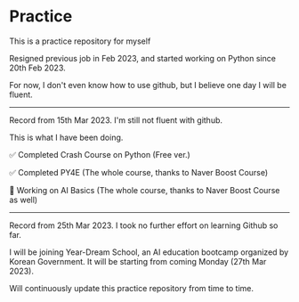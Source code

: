 # Practice
This is a practice repository for myself

Resigned previous job in Feb 2023, and started working on Python since 20th Feb 2023.

For now, I don't even know how to use github, but I believe one day I will be fluent.

---------------------------------------------------------------------------------------

Record from 15th Mar 2023.
I'm still not fluent with github.

This is what I have been doing.

✅ Completed Crash Course on Python (Free ver.)

✅ Completed PY4E (The whole course, thanks to Naver Boost Course)

🧭 Working on AI Basics (The whole course, thanks to Naver Boost Course as well)

---------------------------------------------------------------------------------------

Record from 25th Mar 2023.
I took no further effort on learning Github so far.

I will be joining Year-Dream School, an AI education bootcamp organized by Korean Government.
It will be starting from coming Monday (27th Mar 2023).

Will continuously update this practice repository from time to time.


